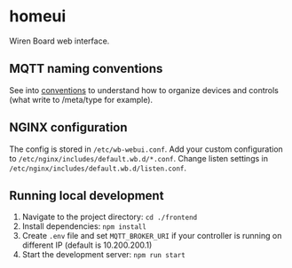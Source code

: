 # homeui

Wiren Board web interface.

## MQTT naming conventions

See into [conventions](https://github.com/wirenboard/conventions/blob/main/README.md) to understand how to organize devices and controls (what write to /meta/type for example).

## NGINX configuration

The config is stored in `/etc/wb-webui.conf`.
Add your custom configuration to `/etc/nginx/includes/default.wb.d/*.conf`.
Change listen settings in `/etc/nginx/includes/default.wb.d/listen.conf`.

## Running local development

1. Navigate to the project directory: `cd ./frontend`
2. Install dependencies: `npm install`
3. Create `.env` file and set `MQTT_BROKER_URI` if your controller is running on different IP (default is 10.200.200.1)
4. Start the development server: `npm run start`
